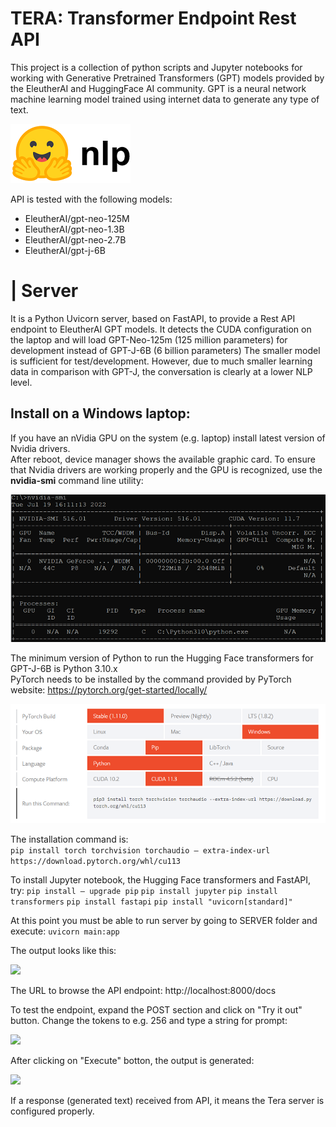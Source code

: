 # TERA: Transformer Endpoint Rest API
This project is a collection of python scripts and Jupyter notebooks for working with Generative Pretrained Transformers (GPT) models provided by the EleutherAI and HuggingFace AI community. GPT is a neural network machine learning model trained using internet data to generate any type of text.


[![HuggingFace](img/hflogo.png)](https://huggingface.co/EleutherAI/)

API is tested with the following models:
* EleutherAI/gpt-neo-125M
* EleutherAI/gpt-neo-1.3B
* EleutherAI/gpt-neo-2.7B
* EleutherAI/gpt-j-6B


# | Server
It is a Python Uvicorn server, based on FastAPI, to provide a Rest API endpoint to EleutherAI GPT models.
It detects the CUDA configuration on the laptop and will load GPT-Neo-125m (125 million parameters) for development instead of GPT-J-6B (6 billion parameters)
The smaller model is sufficient for test/development. However, due to much smaller learning data in comparison with GPT-J, the conversation is clearly at a lower NLP level.


## Install on a Windows laptop:
If you have an nVidia GPU on the system (e.g. laptop) install latest version of Nvidia drivers.  
After reboot, device manager shows the available graphic card. 
To ensure that Nvidia drivers are working properly and the GPU is recognized, use the **nvidia-smi** command line utility:  

![](img/nvidia-smi.png)

The minimum version of Python to run the Hugging Face transformers for GPT-J-6B is Python 3.10.x  
PyTorch needs to be installed by the command provided by PyTorch website:
https://pytorch.org/get-started/locally/

![](img/pytorch.png)

The installation command is:  
```pip install torch torchvision torchaudio — extra-index-url https://download.pytorch.org/whl/cu113```

To install Jupyter notebook, the Hugging Face transformers and FastAPI, try:
```pip install — upgrade pip```
```pip install jupyter```
```pip install transformers```
```pip install fastapi```
```pip install "uvicorn[standard]"```

At this point you must be able to run server by going to SERVER folder and execute:
```uvicorn main:app```

The output looks like this:  

![](img/server.png)

The URL to browse the API endpoint:
http://localhost:8000/docs

To test the endpoint, expand the POST section and click on "Try it out" button.
Change the tokens to e.g. 256 and type a string for prompt:  

![](img/prompt.png)

After clicking on "Execute" botton, the output is generated:  

![](img/response.png)

If a response (generated text) received from API, it means the Tera server is configured properly.  
